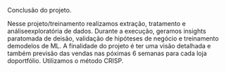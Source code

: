 Conclusão do projeto.

Nesse projeto/treinamento realizamos extração, tratamento e análiseexploratória de dados. Durante a execução, geramos insights paratomada de deisão, validação de hipóteses de negócio e treinamento demodelos de ML. A finalidade do projeto é ter uma visão detalhada e também previsão das vendas nas póximas 6 semanas para cada loja doportfólio. Utilizamos o método CRISP.

